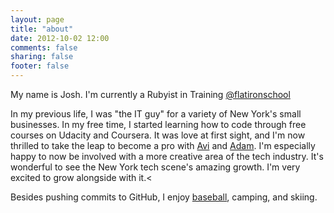 ```yaml
---
layout: page
title: "about"
date: 2012-10-02 12:00
comments: false
sharing: false
footer: false
---
```

My name is Josh. I'm currently a Rubyist in Training [@flatironschool](http://twitter.com/flatironschool)

In my previous life, I was "the IT guy" for a variety of New York's small businesses. In my free time, I started learning how to code through free courses on Udacity and Coursera. It was love at first sight, and I'm now thrilled to take the leap to become a pro with [Avi](https://twitter.com/aviflombaum) and [Adam](https://twitter.com/aenbar). I'm especially happy to now be involved with a more creative area of the tech industry. It's wonderful to see the New York tech scene's amazing growth. I'm very excited to grow alongside with it.<

Besides pushing commits to GitHub, I enjoy [baseball](http://sfgiants.com), camping, and skiing.